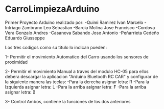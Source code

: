 # CarroLimpiezaArduino

Primer Proyecto Arduino realizado por:
-Quimi Ramirez Ivan Marcelo
-Intriago Zambrano Leo Sebastian
-Barcia Molina Jose Francisco
-Cordova Vera Gonzalo Andres
-Casanova Sabando Jose Antonio
-Peñarrieta Cedeño Eduardo Giusseppe

Los tres codigos como su titulo lo indican pueden:

1- Permitir el movimiento Automatico del Carro usando los sensores de proximidad

2- Permitir el movimiento Manual a traves del modulo HC-05 para ellos debera descargar la aplicacion "Arduino Bluetooth RC CAR"
   y configurar de la siguiente manera las teclas:
    -Para la derecha asignar letra: R
    -Para la Izquierda asignar letra: L
    -Para la arriba asignar letra: F
    -Para la arriba asignar letra: B
    
3- Control Ambos, contiene la funciones de los dos anteriores
